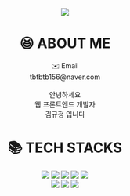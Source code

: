 <div align=center> 
  <img src="https://capsule-render.vercel.app/api?type=waving&color=gradient&height=300&section=header&text=Hello&desc=GyuJeong%20Github%20Profile&descAlignY=65&fontSize=90" />
</div>

<div align=center> 
  <h1>😆 ABOUT ME</h1>
  ✉️ Email<br />tbtbtb156@naver.com<br /><br />안녕하세요<br />웹 프론트엔드 개발자<br />김규정 입니다<br />
  
  <h1>📚 TECH STACKS</h1>
  
  <img src="https://img.shields.io/badge/TypeScript-007ACC?style=plastic&logo=typescript&logoColor=white">
  <img src="https://img.shields.io/badge/Vue.js-35495E?style=plastic&logo=vue.js&logoColor=4FC08D">
  <img src="https://img.shields.io/badge/React-20232A?style=plastic&logo=react&logoColor=61DAFB">
  <img src="https://img.shields.io/badge/Next.js-ffffff?style=plastic&logo=next.js&logoColor=black">
  <img src="https://img.shields.io/badge/Flutter-02569B?style=plastic&logo=flutter&logoColor=white">
  <br />
  <img src="https://img.shields.io/badge/nodejs-339933?style=plastic&logo=nodedotjs&logoColor=white">
  <img src="https://img.shields.io/badge/express-000000?style=plastic&logo=express&logoColor=white">
  <img src="https://img.shields.io/badge/firebase-FFCA28?style=plastic&logo=firebase&logoColor=white">
  <br />
  <br />
</div>

